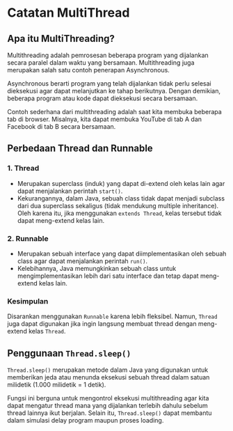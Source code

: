 # Catatan MultiThread

## Apa itu MultiThreading?
Multithreading adalah pemrosesan beberapa program yang dijalankan secara paralel dalam waktu yang bersamaan. Multithreading juga merupakan salah satu contoh penerapan Asynchronous.

Asynchronous berarti program yang telah dijalankan tidak perlu selesai dieksekusi agar dapat melanjutkan ke tahap berikutnya. Dengan demikian, beberapa program atau kode dapat dieksekusi secara bersamaan.

Contoh sederhana dari multithreading adalah saat kita membuka beberapa tab di browser. Misalnya, kita dapat membuka YouTube di tab A dan Facebook di tab B secara bersamaan.


## Perbedaan Thread dan Runnable
### 1. Thread
- Merupakan superclass (induk) yang dapat di-extend oleh kelas lain agar dapat menjalankan perintah `start()`.
- Kekurangannya, dalam Java, sebuah class tidak dapat menjadi subclass dari dua superclass sekaligus (tidak mendukung multiple inheritance). Oleh karena itu, jika menggunakan `extends Thread`, kelas tersebut tidak dapat meng-extend kelas lain.

### 2. Runnable
- Merupakan sebuah interface yang dapat diimplementasikan oleh sebuah class agar dapat menjalankan perintah `run()`.
- Kelebihannya, Java memungkinkan sebuah class untuk mengimplementasikan lebih dari satu interface dan tetap dapat meng-extend kelas lain.

### Kesimpulan
Disarankan menggunakan `Runnable` karena lebih fleksibel. Namun, `Thread` juga dapat digunakan jika ingin langsung membuat thread dengan meng-extend kelas `Thread`.


## Penggunaan `Thread.sleep()`
`Thread.sleep()` merupakan metode dalam Java yang digunakan untuk memberikan jeda atau menunda eksekusi sebuah thread dalam satuan milidetik (1.000 milidetik = 1 detik). 

Fungsi ini berguna untuk mengontrol eksekusi multithreading agar kita dapat mengatur thread mana yang dijalankan terlebih dahulu sebelum thread lainnya ikut berjalan. Selain itu, `Thread.sleep()` dapat membantu dalam simulasi delay program maupun proses loading.

